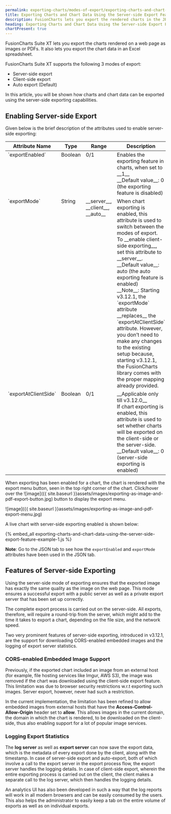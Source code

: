 ```yaml
---
permalink: exporting-charts/modes-of-export/exporting-charts-and-chart-data-using-the-server-side-export-feature.html
title: Exporting Charts and Chart Data Using the Server-side Export Feature | FusionCharts
description: FusionCharts lets you export the rendered charts in the JPG, PNG, SVG, and PDF formats.
heading: Exporting Charts and Chart Data Using the Server-side Export Feature
chartPresent: true
---
```


FusionCharts Suite XT lets you export the charts rendered on a web page as images or PDFs. It also lets you export the chart data in an Excel spreadsheet.

FusionCharts Suite XT supports the following 3 modes of export:

* Server-side export
* Client-side export
* Auto export (Default)

In this article, you will be shown how charts and chart data can be exported using the server-side exporting capabilities. 

## Enabling Server-side Export

Given below is the brief description of the attributes used to enable server-side exporting:

<table width="100%" border="0" class="table" cellpadding="2" cellspacing="2">
	<thead>
		<tr>
			<th width="25%" valign="top" class="header"> Attribute Name </th>
			<th width="25%" valign="top" class="header"> Type </th>
			<th width="25%" valign="top" class="header"> Range </th>
			<th width="25%" valign="top" class="header"> Description </th>
		</tr>
	</thead>
	<tbody>
		<tr> 
			<td valign="top" class="code"> `exportEnabled` </td>
			<td valign="top" class="code"> Boolean </td>
			<td valign="top" class="code"> 0/1 </td>
			<td valign="top" class="code"> Enables the exporting feature in charts, when set to __1__ <br> __Default value__: 0 (the exporting feature is disabled) </td>
		</tr>
		<tr> 
			<td valign="top" class="code"> `exportMode` </td>
			<td valign="top" class="code"> String </td>
			<td valign="top" class="code"> __server__, __client__, __auto__ </td>
			<td valign="top" class="code"> When chart exporting is enabled, this attribute is used to switch between the modes of export. <br> To __enable client-side exporting__, set this attribute to __server__. <br> __Default value__: auto (the auto exporting feature is enabled) <br> __Note__: Starting v3.12.1, the `exportMode` attribute __replaces__ the `exportAtClientSide` attribute. However, you don’t need to make any changes to the existing setup because, starting v3.12.1, the FusionCharts library comes with the proper mapping already provided. </td>
		</tr>
		<tr> 
			<td valign="top" class="code"> `exportAtClientSide` </td>
			<td valign="top" class="code"> Boolean </td>
			<td valign="top" class="code"> 0/1 </td>
			<td valign="top" class="code"> __Applicable only till v3.12.0__ <br> If chart exporting is enabled, this attribute is used to set whether charts will be exported on the client-side or the server-side. <br> __Default value__: 0 (server-side exporting is enabled) </td>
		</tr>
	</tbody>
</table>

When exporting has been enabled for a chart, the chart is rendered with the export menu button, seen in the top right corner of the chart. Click/hover over the ![image]({{ site.baseurl }}assets/images/exporting-as-image-and-pdf-export-button.jpg) button to display the export menu.

![image]({{ site.baseurl }}assets/images/exporting-as-image-and-pdf-export-menu.jpg)

A live chart with server-side exporting enabled is shown below:

{% embed_all exporting-charts-and-chart-data-using-the-server-side-export-feature-example-1.js %}

__Note__: Go to the JSON tab to see how the `exportEnabled` and `exportMode` attributes have been used in the JSON tab.

## Features of Server-side Exporting

Using the server-side mode of exporting ensures that the exported image has exactly the same quality as the image on the web page. This mode ensures a successful export with a public server as well as a private export server that has been set up correctly.

The complete export process is carried out on the server-side. All exports, therefore, will require a round-trip from the server, which might add to the time it takes to export a chart, depending on the file size, and the network speed.

Two very prominent features of server-side exporting, introduced in v3.12.1, are the support for downloading CORS-enabled embedded images and the logging of export server statistics.  

### CORS-enabled Embedded Image Support

Previously, if the exported chart included an image from an external host (for example, file hosting services like Imgur, AWS S3), the image was removed if the chart was downloaded using the client-side export feature. This limitation was due to browser security restrictions w.r.t exporting such images. Server export, however, never had such a restriction.

In the current implementation, the limitation has been refined to allow embedded images from external hosts that have the __Access-Control-Allow-Origin__ header set to __allow__. This allows images in the current domain, the domain in which the chart is rendered, to be downloaded on the client-side, thus also enabling support for a lot of popular image services.

### Logging Export Statistics

The __log server__ as well as __export server__ can now save the export data, which is the metadata of every export done by the client, along with the timestamp. 
In case of server-side export and auto-export, both of which involve a call to the export server in the export process flow, the export server handles the logging details.
In case of client-side export, wherein the entire exporting process is carried out on the client, the client makes a separate call to the log server, which then handles the logging details.

An analytics UI has also been developed in such a way that the log reports will work in all modern browsers and can be easily consumed by the users. This also helps the administrator to easily keep a tab on the entire volume of exports as well as on individual exports.